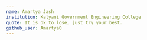 ```yaml
---
name: Amartya Jash
institution: Kalyani Government Engineering College
quote: It is ok to lose, just try your best.
github_user: Amartya0
---
```

